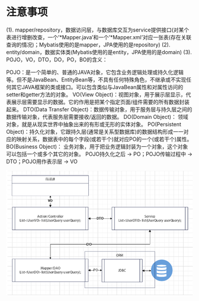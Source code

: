 # 注意事项
(1). mapper/repository，数据访问层，与数据库交互为service提供接口(对某个表进行增删改查，一个’*Mapper.java’和一个’*Mapper.xml’对应一张表(存在关联查询的情况)；Mybatis使用的是mapper，JPA使用的是repository)
(2). entity/domain，数据实体类(Mybatis使用的是entity，JPA使用的是domain)
(3). POJO，VO，DTO，DO，PO，BO的含义：

POJO：是一个简单的、普通的JAVA对象，它包含业务逻辑处理或持久化逻辑等。但不是JavaBean、EntityBean等，不具有任何特殊角色，不继承或不实现任何其它JAVA框架的类或接口。可以包含类似与JavaBean属性和对属性访问的setter和getter方法的对象。
VO(View Object)：视图对象，用于展示层显示，代表展示层需要显示的数据。它的作用是把某个指定页面/组件需要的所有数据封装起来。
DTO(Data Transfer Object)：数据传输对象，用于服务层与持久层之间的数据传输对象，代表服务层需要接收/返回的数据。
DO(Domain Object)： 领域对象，就是从现实世界中抽象出来的有形或无形的实体对象。
PO(Persistent Object)：持久化对象，它跟持久层(通常是关系型数据库)的数据结构形成一一对应的映射关系，数据表中的每个字段(或若干个)就对应PO的一个(或若干个)属性。
BO(Business Object)： 业务对象，用于把业务逻辑封装为一个对象，这个对象可以包括一个或多个其它的对象。
POJO持久化之后 -> PO；POJO传输过程中 -> DTO；POJO用作表示层 -> VO

![readme_img.png](readme_img.png)